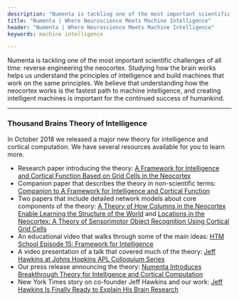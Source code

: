 ```yaml
---
description: "Numenta is tackling one of the most important scientific challenges of all time: reverse engineering the neocortex. We're at the beginning of an era of computing that will unfold over the coming decades, and we invite you to learn about how we are helping to advance the state of brain theory and machine intelligence."
title: "Numenta | Where Neuroscience Meets Machine Intelligence"
header: "Numenta | Where Neuroscience Meets Machine Intelligence"
keywords: machine intelligence

---
```


Numenta is tackling one of the most important scientific challenges of all
time: reverse engineering the neocortex. Studying how the brain works helps us
understand the principles of intelligence and build machines that work on the
same principles. We believe that understanding how the neocortex works is the
fastest path to machine intelligence, and creating intelligent machines is
important for the continued success of humankind.

___

### Thousand Brains Theory of Intelligence<br/>
In October 2018 we released a major new theory for intelligence and cortical computation. We have several resources available for you to learn more.
* Research paper introducing the theory: [A Framework for Intelligence and Cortical Function Based on Grid Cells in the Neocortex](/neuroscience-research/research-publications/papers/a-framework-for-intelligence-and-cortical-function-based-on-grid-cells-in-the-neocortex/)
* Companion paper that describes the theory in non-scientific terms: [Companion to A Framework for Intelligence and Cortical Function](/neuroscience-research/research-publications/papers/thousand-brains-theory-of-intelligence-companion-paper/)
* Two papers that include detailed network models about core components of the theory: [A Theory of How Columns in the Neocortex Enable Learning the Structure of the World](/neuroscience-research/research-publications/papers/a-theory-of-how-columns-in-the-neocortex-enable-learning-the-structure-of-the-world/) and [Locations in the Neocortex: A Theory of Sensorimotor Object Recognition Using Cortical Grid Cells](/neuroscience-research/research-publications/papers/locations-in-the-neocortex-a-theory-of-sensorimotor-object-recognition-using-cortical-grid-cells/)
* An educational video that walks through some of the main ideas: [HTM School Episode 15: Framework for Intelligence](https://www.youtube.com/watch?v=LNRZD9YJCdI)
* A video presentation of a talk that covered much of the theory: [Jeff Hawkins at Johns Hopkins APL Colloquium Series](/resources/videos/jeff-hawkins-johns-hopkins-apl-talk/)
* Our press release announcing the theory: [Numenta Introduces Breakthrough Theory for Intelligence and Cortical Computation](/press/2018/10/15/numenta-introduces-breakthrough-theory-for-intelligence-and-cortical-computation/)
* New York Times story on co-founder Jeff Hawkins and our work: [Jeff Hawkins Is Finally Ready to Explain His Brain Research](https://www.nytimes.com/2018/10/14/technology/jeff-hawkins-brain-research.html)
